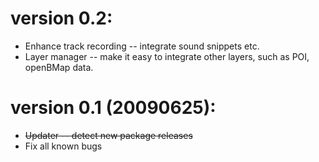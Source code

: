 # version 0.2: #
  * Enhance track recording -- integrate sound snippets etc.
  * Layer manager -- make it easy to integrate other layers, such as POI, openBMap data.

# version 0.1 (20090625): #
  * ~~Updater -- detect new package releases~~
  * Fix all known bugs